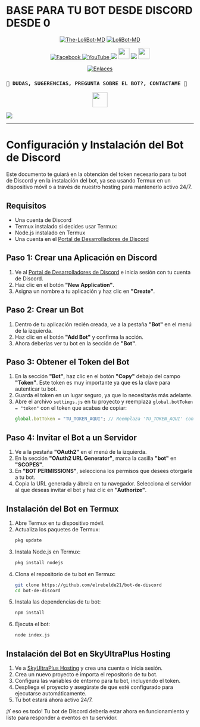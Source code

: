# BASE PARA TU BOT DESDE DISCORD DESDE 0

<p align="center">
<a href="#"><img title="The-LoliBot-MD" src="https://img.shields.io/badge/ME PUEDEN DAR UNA 🌟 SI TE AGRADA Y TE GUSTO :v ¡GRACIAS! -red?colorA=%255ff0000&colorB=%23017e40&style=for-the-badge"></a> 
<a href="#"><img title="LoliBot-MD" src="https://img.shields.io/badge/MIS REDES SOCIALES-red?colorA=%F77F48FF&colorB=%F77F48FF&style=for-the-badge">
<div align="center">
<a href="https://facebook.com/groups/872989990425789/">
<img src="https://img.shields.io/badge/Facebook-1877F2?style=for-the-badge&logo=facebook&logoColor=white" alt="Facebook">
</a>
<a href="https://www.youtube.com/@elrebelde.21">
<img src="https://img.shields.io/badge/YouTube-FF0000?style=for-the-badge&logo=youtube&logoColor=white" alt="YouTube">
</a>
<a href="https://www.tiktok.com/@lolibot_?_t=8ge2zeRZ04r&_r=1" target="_blank"> <img src="https://img.shields.io/badge/-TikTok-%23E4405F?style=for-the-badge&logo=tiktok&logoColor=black" target="_blank"></a> <img src="https://github.com/siegrin/siegrin/blob/main/Assets/Handshake.gif" height="30px">
</a>
<a href="https://paypal.me/OfcGB" target="_blank"> <img src="https://img.shields.io/badge/PayPal-00457C?style=for-the-badge&logo=paypal&logoColor=white" target="_blank"></a> <img src="https://github.com/siegrin/siegrin/blob/main/Assets/Handshake.gif" height="30px">
</a>
    
[![Enlaces](https://img.shields.io/badge/Encontra_todos_los_enlace_en_un_único_lugar-000000%7D?style=for-the-badge&logo=biolink&logoColor=white)](https://atom.bio/lolibot)
</div>
    
### `👑 DUDAS, SUGERENCIAS, PREGUNTA SOBRE EL BOT?, CONTACTAME 👑`
<p align="center">
<a href="https://github.com/elrebelde21"><img src="http://readme-typing-svg.herokuapp.com?font=mono&size=14&duration=3000&color=ABF7BB&center=verdadero&vCenter=verdadero&lines=Solo+escr%C3%ADba+si+tiene+dudas." height="40px"
</p>
    
<a href="wa.me/573183650526" target="blank"><img src="https://img.shields.io/badge/Creador-25D366?style=for-the-badge&logo=whatsapp&logoColor=white" /></a>

-----

# Configuración y Instalación del Bot de Discord

Este documento te guiará en la obtención del token necesario para tu bot de Discord y en la instalación del bot, ya sea usando Termux en un dispositivo móvil o a través de nuestro hosting para mantenerlo activo 24/7.

## Requisitos

- Una cuenta de Discord
- Termux instalado si decides usar Termux:
- Node.js instalado en Termux
- Una cuenta en el [Portal de Desarrolladores de Discord](https://discord.com/developers/applications)

## Paso 1: Crear una Aplicación en Discord

1. Ve al [Portal de Desarrolladores de Discord](https://discord.com/developers/applications) e inicia sesión con tu cuenta de Discord.
2. Haz clic en el botón **"New Application"**.
3. Asigna un nombre a tu aplicación y haz clic en **"Create"**.

## Paso 2: Crear un Bot

1. Dentro de tu aplicación recién creada, ve a la pestaña **"Bot"** en el menú de la izquierda.
2. Haz clic en el botón **"Add Bot"** y confirma la acción.
3. Ahora deberías ver tu bot en la sección de **"Bot"**.

## Paso 3: Obtener el Token del Bot

1. En la sección **"Bot"**, haz clic en el botón **"Copy"** debajo del campo **"Token"**. Este token es muy importante ya que es la clave para autenticar tu bot.
2. Guarda el token en un lugar seguro, ya que lo necesitarás más adelante.
3. Abre el archivo `settings.js` en tu proyecto y reemplaza `global.botToken = "token"` con el token que acabas de copiar:
   ```javascript
   global.botToken = "TU_TOKEN_AQUI"; // Reemplaza 'TU_TOKEN_AQUI' con el token de tu bot
   ```

## Paso 4: Invitar el Bot a un Servidor

1. Ve a la pestaña **"OAuth2"** en el menú de la izquierda.
2. En la sección **"OAuth2 URL Generator"**, marca la casilla **"bot"** en **"SCOPES"**.
3. En **"BOT PERMISSIONS"**, selecciona los permisos que desees otorgarle a tu bot.
4. Copia la URL generada y ábrela en tu navegador. Selecciona el servidor al que deseas invitar el bot y haz clic en **"Authorize"**.

## Instalación del Bot en Termux

1. Abre Termux en tu dispositivo móvil.
2. Actualiza los paquetes de Termux:
   ```sh
   pkg update
   ```
3. Instala Node.js en Termux:
   ```sh
   pkg install nodejs
   ```
4. Clona el repositorio de tu bot en Termux:
   ```sh
   git clone https://github.com/elrebelde21/bot-de-discord
   cd bot-de-discord
   ```
5. Instala las dependencias de tu bot:
   ```sh
   npm install
   ```
6. Ejecuta el bot:
   ```sh
   node index.js
   ```

## Instalación del Bot en SkyUltraPlus Hosting

1. Ve a [SkyUltraPlus Hosting](https://dash.skyultraplus.com) y crea una cuenta o inicia sesión.
2. Crea un nuevo proyecto e importa el repositorio de tu bot.
3. Configura las variables de entorno para tu bot, incluyendo el token.
4. Despliega el proyecto y asegúrate de que esté configurado para ejecutarse automáticamente.
5. Tu bot estará ahora activo 24/7.

¡Y eso es todo! Tu bot de Discord debería estar ahora en funcionamiento y listo para responder a eventos en tu servidor.
